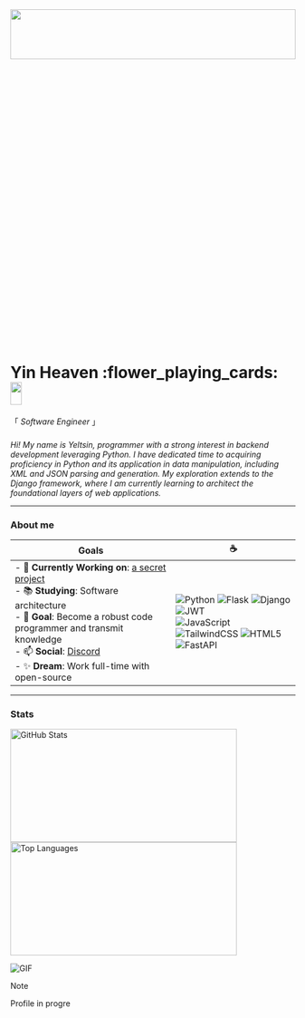 <img src="https://t3.ftcdn.net/jpg/07/32/10/90/360_F_732109080_4lXwGofazqAiysUpcCnrbflsNOl9EMdW.webp" responsive = 1  height="15%" width="100%">
<h1> Yin Heaven :flower_playing_cards: <img src="https://media.giphy.com/media/v1.Y2lkPTc5MGI3NjExZjFkZ3Y5MTNweWIyZzZqZG41cGthMnh0aWV4cXNoZzdtOWJzMXVudSZlcD12MV9naWZzX3NlYXJjaCZjdD1n/OivwnMmeuNL2ChAqNd/giphy.gif" height="40" width="20%" > </h1> 

「 <em> Software Engineer </em>」

### 
<em>Hi! My name is Yeltsin, programmer with a strong interest in backend development leveraging Python. I have dedicated time to acquiring proficiency in Python and its application in data manipulation, including XML and JSON parsing and generation. My exploration extends to the Django framework, where I am currently learning to architect the foundational layers of web applications.</em>

---

### About me

| **Goals**                                                                                                                                                                                                                     | **:coffee:**                                                                                                                                                                                                 |
|---------------------------------------------------------------------------------------------------------------------------------------------------------------------------------------------------------------------------------|---------------------------------------------------------------------------------------------------------------------------------------------------------------------------------------------------------|
| - 🔭 **Currently Working on**: [a secret project](https://www.youtube.com/watch?v=dQw4w9WgXcQ) <br> - 📚 **Studying**: Software architecture <br> - 🏹 **Goal**: Become a robust code programmer and transmit knowledge <br> - 📫 **Social**: [Discord](https://discordapp.com/) <br> - ✨ **Dream**: Work full-time with open-source | ![Python](https://img.shields.io/badge/python-3670A0?style=for-the-badge&logo=python&logoColor=ffdd54) ![Flask](https://img.shields.io/badge/flask-%23000.svg?style=for-the-badge&logo=flask&logoColor=white) ![Django](https://img.shields.io/badge/django-%23092E20.svg?style=for-the-badge&logo=django&logoColor=white) ![JWT](https://img.shields.io/badge/JWT-black?style=for-the-badge&logo=JSON%20web%20tokens) <br>	![JavaScript](https://img.shields.io/badge/javascript-%23323330.svg?style=for-the-badge&logo=javascript&logoColor=%23F7DF1E) ![TailwindCSS](https://img.shields.io/badge/tailwindcss-%2338B2AC.svg?style=for-the-badge&logo=tailwind-css&logoColor=white) 	![HTML5](https://img.shields.io/badge/html5-%23E34F26.svg?style=for-the-badge&logo=html5&logoColor=white) ![FastAPI](https://img.shields.io/badge/FastAPI-005571?style=for-the-badge&logo=fastapi) |

---
### Stats
<img src="https://github-readme-stats.vercel.app/api?username=YinHeaven&count_private=true&show_icons=true&theme=tokyonight" alt="GitHub Stats" width="400" height="200">

<img src="https://github-readme-stats.vercel.app/api/top-langs/?username=YinHeaven&theme=tokyonight&layout=compact" alt="Top Languages" width="400" height="200">

![GIF](https://media.giphy.com/media/v1.Y2lkPTc5MGI3NjExaWU5eWd4h3IwamhuZ1lMmQwMTB6NTFpMiZlcD12MV9naWZzX3NlYXJjaCZjdD1n/a5viI92PAF89q/giphy.gif) 


> [!Note]
> Profile in progre
